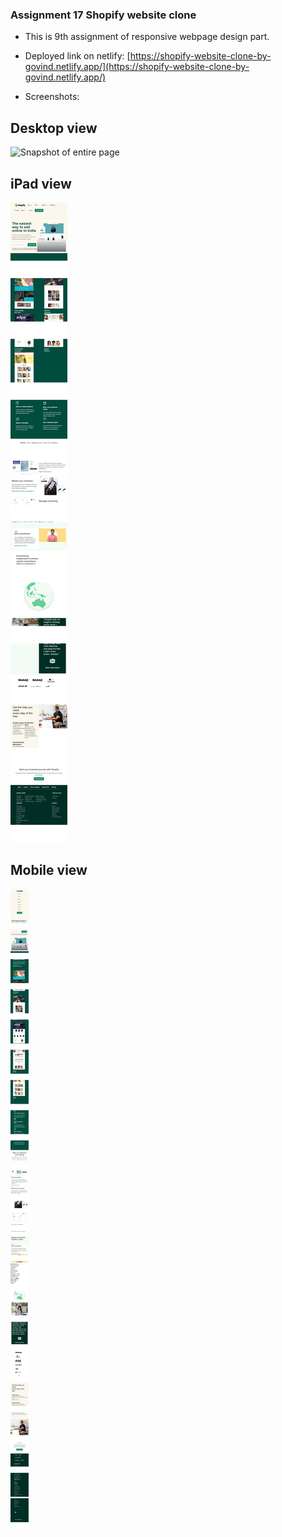 ### Assignment 17 Shopify website clone

- This is 9th assignment of responsive webpage design part.
- Deployed link on netlify:
  [https://shopify-website-clone-by-govind.netlify.app/](https://shopify-website-clone-by-govind.netlify.app/)
  
 - Screenshots:
    
 ## Desktop view
    
   ![Snapshot of entire page](https://github.com/govind-magar-999/webpage-assignment-shopify-clone/blob/main/fullpage-desktop.png)

 ## iPad view
    
   ![Snapshot of entire page](https://github.com/govind-magar-999/webpage-assignment-shopify-clone/blob/main/fullpage-ipad.png)
   
 ## Mobile view
    
   ![Snapshot of entire page](https://github.com/govind-magar-999/webpage-assignment-shopify-clone/blob/main/fullpage-mobile.png)
